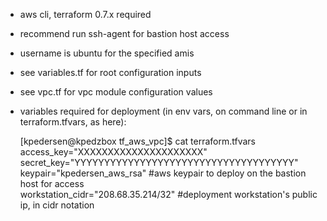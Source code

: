 - aws cli, terraform 0.7.x required
- recommend run ssh-agent for bastion host access
- username is ubuntu for the specified amis
- see variables.tf for root configuration inputs
- see vpc.tf for vpc module configuration values
- variables required for deployment (in env vars, on command line or in terraform.tfvars, as here):

    [kpedersen@kpedzbox tf_aws_vpc]$ cat terraform.tfvars<br>
    access_key="XXXXXXXXXXXXXXXXXXXXX"<br>
    secret_key="YYYYYYYYYYYYYYYYYYYYYYYYYYYYYYYYYYYYY"<br>
    keypair="kpedersen_aws_rsa" #aws keypair to deploy on the bastion host for access<br>
    workstation_cidr="208.68.35.214/32" #deployment workstation's public ip, in cidr notation<br>


